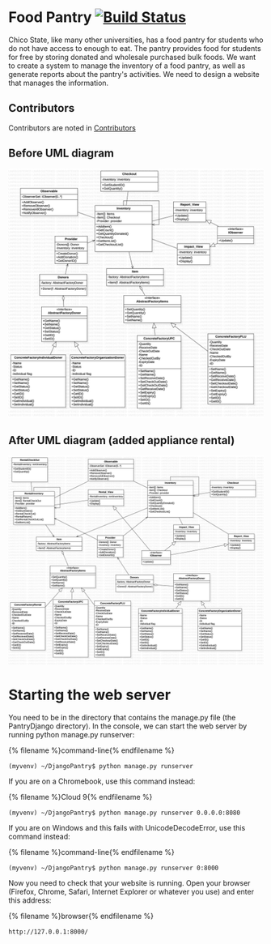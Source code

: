 # Food Pantry [![Build Status](https://travis-ci.org/ChicoState/PantryDjango.svg?branch=master)](https://travis-ci.org/ChicoState/PantryDjango)

Chico State, like many other universities, has a food pantry for students who do not have access to enough to eat. The pantry provides food for students for free by storing donated and wholesale purchased bulk foods. We want to create a system to manage the inventory of a food pantry, as well as generate reports about the pantry's activities. We need to design a website that manages the information.

## Contributors

Contributors are noted in [Contributors](Contributors.md)

## Before UML diagram

![before UML diagram ](before.png "Before UML Diagram")


## After UML diagram (added appliance rental)


![after UML diagram ](after.png "After UML Diagram")



# Starting the web server


You need to be in the directory that contains the manage.py file (the PantryDjango directory). In the console, we can start the web server by running python manage.py runserver: 


{% filename %}command-line{% endfilename %}
```
(myvenv) ~/DjangoPantry$ python manage.py runserver
```

If you are on a Chromebook, use this command instead:

{% filename %}Cloud 9{% endfilename %}
```
(myvenv) ~/DjangoPantry$ python manage.py runserver 0.0.0.0:8080
```

If you are on Windows and this fails with UnicodeDecodeError, use this command instead:

{% filename %}command-line{% endfilename %}
```
(myvenv) ~/DjangoPantry$ python manage.py runserver 0:8000
```

Now you need to check that your website is running. Open your browser (Firefox, Chrome, Safari, Internet Explorer or whatever you use) and enter this address:

{% filename %}browser{% endfilename %}
```
http://127.0.0.1:8000/
```
